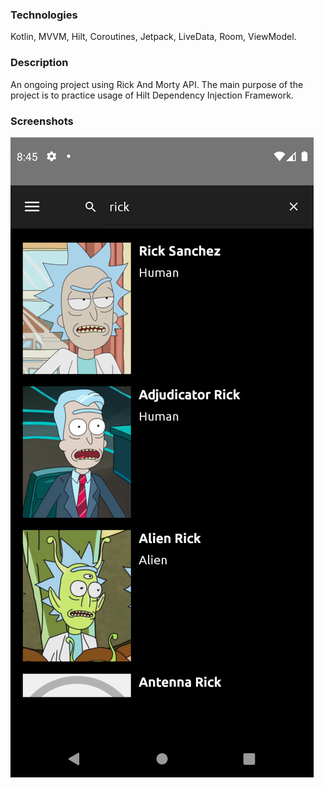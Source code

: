 ### Technologies

Kotlin, MVVM, Hilt, Coroutines, Jetpack, LiveData, Room, ViewModel.

### Description

An ongoing project using Rick And Morty API. The main purpose of the project is to practice usage of Hilt
Dependency Injection Framework.

### Screenshots

![Alt text](screenshots/home.png?raw=true "app screenshot")
